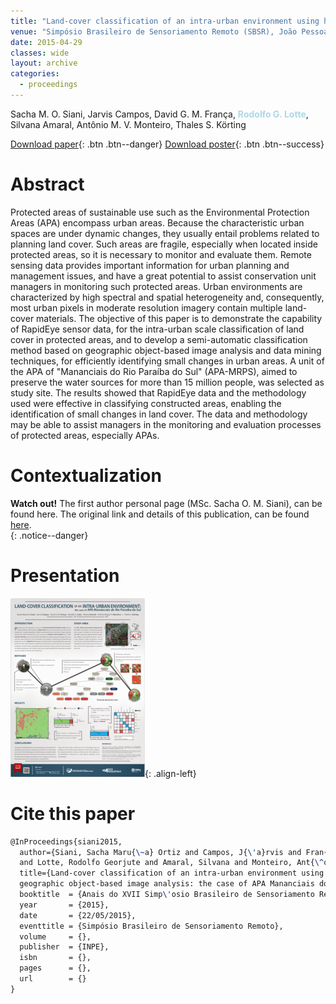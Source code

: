 ```yaml
---
title: "Land-cover classification of an intra-urban environment using high-resolution images and geographic object-based image analysis: the case of APA Mananciais do Rio Paraíba do Sul"
venue: "Simpósio Brasileiro de Sensoriamento Remoto (SBSR), João Pessoa, 2015"
date: 2015-04-29
classes: wide
layout: archive
categories:
  - proceedings
---
```

Sacha M. O. Siani, Jarvis Campos, David G. M. França, <span style="color:lightblue">**Rodolfo G. Lotte**</span>, Silvana Amaral, Antônio M. V. Monteiro, Thales S. Körting

[<i class='fas fa-file-download'></i> Download paper](/assets/files/publications/sbsr-2015/2/Siani_etal-2014-SBSR-PDI.pdf){: .btn .btn--danger}
[<i class='fas fa-file-download'></i> Download poster](/assets/files/publications/sbsr-2015/2/poster-sacha.pdf){: .btn .btn--success}

Abstract
=======
<h-abstract>Protected areas of sustainable use such as the Environmental Protection Areas (APA) encompass urban areas. Because the characteristic urban spaces are under dynamic changes, they usually entail problems related to planning land cover. Such areas are fragile, especially when located inside protected areas, so it is necessary to monitor and evaluate them. Remote sensing data provides important information for urban planning and management issues, and have a great potential to assist conservation unit managers in monitoring such protected areas. Urban environments are characterized by high spectral and spatial heterogeneity and, consequently, most urban pixels in moderate resolution imagery contain multiple land-cover materials. The objective of this paper is to demonstrate the capability of RapidEye sensor data, for the intra-urban scale classification of land cover in protected areas, and to develop a semi-automatic classification method based on geographic object-based image analysis and data mining techniques, for efficiently identifying small changes in urban areas. A unit of the APA of "Mananciais do Rio Paraíba do Sul" (APA-MRPS), aimed to preserve the water sources for more than 15 million people, was selected as study site. The results showed that RapidEye data and the methodology used were effective in classifying constructed areas, enabling the identification of small changes in land cover. The data and methodology may be able to assist managers in the monitoring and evaluation processes of protected areas, especially APAs.</h-abstract>

Contextualization
======

**Watch out!** The first author personal page (MSc. Sacha O. M. Siani), can be found here. The original link and details of this publication, can be found [here](https://sachasiani.github.io/publications/).  
{: .notice--danger}

Presentation
======

![image-left](/assets/images/papers/sbsr-2015/2/sbsr-siani-thumb.png){: .align-left}

Cite this paper
======
```latex
@InProceedings{siani2015,
  author={Siani, Sacha Maru{\~a} Ortiz and Campos, J{\'a}rvis and Fran{\c{c}}a, David Guimar{\~a}es Monteiro 
  and Lotte, Rodolfo Georjute and Amaral, Silvana and Monteiro, Ant{\^o}nio Miguel Vieira and K{\"o}rting, Thales Sehn},
  title={Land-cover classification of an intra-urban environment using high-resolution images and 
  geographic object-based image analysis: the case of APA Mananciais do Rio Para{\'\i}ba do Sul},
  booktitle  = {Anais do XVII Simp\'osio Brasileiro de Sensoriamento Remoto (SBSR)},
  year       = {2015},
  date       = {22/05/2015},
  eventtitle = {Simpósio Brasileiro de Sensoriamento Remoto},
  volume     = {},
  publisher  = {INPE},
  isbn       = {},
  pages      = {},
  url        = {}
}
```